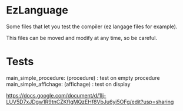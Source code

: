 # EzLanguage

Some files that let you test the compiler (ez langage files for example).

This files can be moved and modify at any time, so be careful.

# Tests

main_simple_procedure: (procedure) : test on empty procedure
main_simple_affichage: (affichage) : test on display

https://docs.google.com/document/d/1Ij-LUV5D7xJDgw1R9tnCZKfIgMQzEHf8VbJu6yi5OFg/edit?usp=sharing
